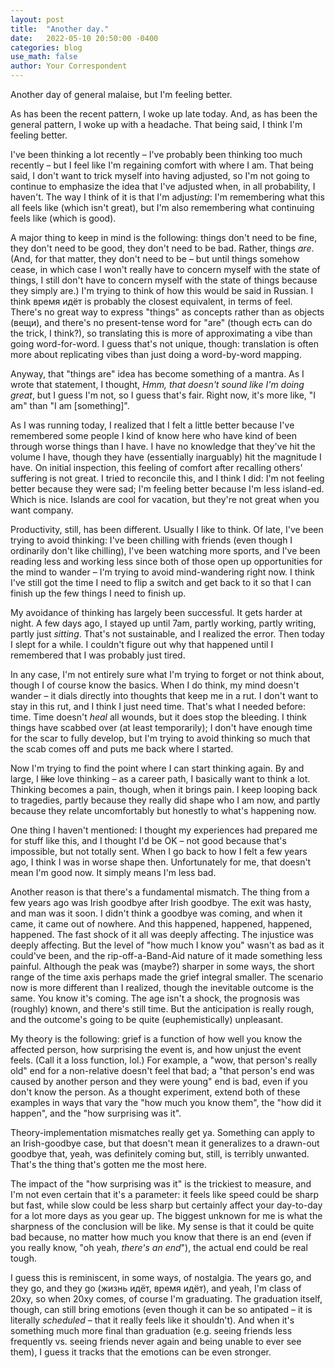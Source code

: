 ```yaml
---
layout: post
title:  "Another day."
date:   2022-05-10 20:50:00 -0400
categories: blog
use_math: false
author: Your Correspondent
---
```


Another day of general malaise, but I'm feeling better.

As has been the recent pattern, I woke up late today. And, as has been the general pattern, I woke up with a headache. That being said, I think I'm feeling better.

I've been thinking a lot recently &ndash; I've probably been thinking too much recently &ndash; but I feel like I'm regaining comfort with where I am. That being said, I don't want to trick myself into having adjusted, so I'm not going to continue to emphasize the idea that I've adjusted when, in all probability, I haven't. The way I think of it is that I'm adjust*ing*: I'm remembering what this all feels like (which isn't great), but I'm also remembering what continuing feels like (which is good).

A major thing to keep in mind is the following: things don't need to be fine, they don't need to be good, they don't need to be bad. Rather, things *are*. (And, for that matter, they don't need to be &ndash; but until things somehow cease, in which case I won't really have to concern myself with the state of things, I still don't have to concern myself with the state of things because they simply are.) I'm trying to think of how this would be said in Russian. I think время идёт is probably the closest equivalent, in terms of feel. There's no great way to express "things" as concepts rather than as objects (вещи), and there's no present-tense word for "are" (though есть can do the trick, I think?), so translating this is more of approximating a vibe than going word-for-word. I guess that's not unique, though: translation is often more about replicating vibes than just doing a word-by-word mapping.

Anyway, that "things are" idea has become something of a mantra. As I wrote that statement, I thought, *Hmm, that doesn't sound like I'm doing great*, but I guess I'm not, so I guess that's fair. Right now, it's more like, "I am" than "I am [something]".

As I was running today, I realized that I felt a little better because I've remembered some people I kind of know here who have kind of been through worse things than I have. I have no knowledge that they've hit the volume I have, though they have (essentially inarguably) hit the magnitude I have. On initial inspection, this feeling of comfort after recalling others' suffering is not great. I tried to reconcile this, and I think I did: I'm not feeling better because they were sad; I'm feeling better because I'm less island-ed. Which is nice. Islands are cool for vacation, but they're not great when you want company.

Productivity, still, has been different. Usually I like to think. Of late, I've been trying to avoid thinking: I've been chilling with friends (even though I ordinarily don't like chilling), I've been watching more sports, and I've been reading less and working less since both of those open up opportunities for the mind to wander &ndash; I'm trying to avoid mind-wandering right now. I think I've still got the time I need to flip a switch and get back to it so that I can finish up the few things I need to finish up.

My avoidance of thinking has largely been successful. It gets harder at night. A few days ago, I stayed up until 7am, partly working, partly writing, partly just *sitting*. That's not sustainable, and I realized the error. Then today I slept for a while. I couldn't figure out why that happened until I remembered that I was probably just tired. 

In any case, I'm not entirely sure what I'm trying to forget or not think about, though I of course know the basics. When I do think, my mind doesn't wander &ndash; it dials directly into thoughts that keep me in a rut. I don't want to stay in this rut, and I think I just need time. That's what I needed before: time. Time doesn't *heal* all wounds, but it does stop the bleeding. I think things have scabbed over (at least temporarily); I don't have enough time for the scar to fully develop, but I'm trying to avoid thinking so much that the scab comes off and puts me back where I started.

Now I'm trying to find the point where I can start thinking again. By and large, I ~~like~~ love thinking &ndash; as a career path, I basically want to think a lot. Thinking becomes a pain, though, when it brings pain. I keep looping back to tragedies, partly because they really did shape who I am now, and partly because they relate uncomfortably but honestly to what's happening now.

One thing I haven't mentioned: I thought my experiences had prepared me for stuff like this, and I thought I'd be OK &ndash; not good because that's impossible, but not totally sent. When I go back to how I felt a few years ago, I think I was in worse shape then. Unfortunately for me, that doesn't mean I'm good now. It simply means I'm less bad.

Another reason is that there's a fundamental mismatch. The thing from a few years ago was Irish goodbye after Irish goodbye. The exit was hasty, and man was it soon. I didn't think a goodbye was coming, and when it came, it came out of nowhere. And this happened, happened, happened, happened. The fast shock of it all was deeply affecting. The injustice was deeply affecting. But the level of "how much I know you" wasn't as bad as it could've been, and the rip-off-a-Band-Aid nature of it made something less painful. Although the peak was (maybe?) sharper in some ways, the short range of the time axis perhaps made the grief integral smaller. The scenario now is more different than I realized, though the inevitable outcome is the same. You know it's coming. The age isn't a shock, the prognosis was (roughly) known, and there's still time. But the anticipation is really rough, and the outcome's going to be quite (euphemistically) unpleasant.

My theory is the following: grief is a function of how well you know the affected person, how surprising the event is, and how unjust the event feels. (Call it a loss function, lol.) For example, a "wow, that person's really old" end for a non-relative doesn't feel that bad; a "that person's end was caused by another person and they were young" end is bad, even if you don't know the person. As a thought experiment, extend both of these examples in ways that vary the "how much you know them", the "how did it happen", and the "how surprising was it".

Theory-implementation mismatches really get ya. Something can apply to an Irish-goodbye case, but that doesn't mean it generalizes to a drawn-out goodbye that, yeah, was definitely coming but, still, is terribly unwanted. That's the thing that's gotten me the most here.

The impact of the "how surprising was it" is the trickiest to measure, and I'm not even certain that it's a parameter: it feels like speed could be sharp but fast, while slow could be less sharp but certainly affect your day-to-day for a lot more days as you gear up. The biggest unknown for me is what the sharpness of the conclusion will be like. My sense is that it could be quite bad because, no matter how much you know that there is an end (even if you really know, "oh yeah, *there's an end*"), the actual end could be real tough.

I guess this is reminiscent, in some ways, of nostalgia. The years go, and they go, and they go (жизнь идёт, время идёт), and yeah, I'm class of 20xy, so when 20xy comes, of course I'm graduating. The graduation itself, though, can still bring emotions (even though it can be so antipated &ndash; it is literally *scheduled* &ndash; that it really feels like it shouldn't). And when it's something much more final than graduation (e.g. seeing friends less frequently vs. seeing friends never again and being unable to ever see them), I guess it tracks that the emotions can be even stronger.



